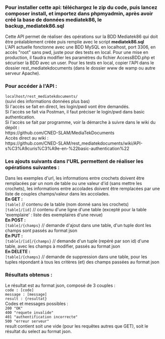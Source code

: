 ### Pour installer cette api: téléchargez le zip du code, puis lancez composer install, et importez dans phpmyadmin, après avoir créé la base de données mediatek86, le backup_mediatek86.sql


Cette API permet de réaliser des opérations sur la BDD Mediatek86 qui doit être préalablement créée puis remplie avec le script **mediatek86.sql**<br />
L'API actuelle fonctonne avec une BDD MySQL en localhost, port 3306, en accès "root" sans pwd, juste pour des tests en local.
Pour une mise en production, il faudra modifier les paramètres du fichier AccessBDD.php et sécuriser la BDD avec un user.
Pour les tests en local, copier l'API dans le dossier rest_mediatekdocuments (dans le dossier www de wamp ou autre serveur Apache).

<h3>Pour accéder à l'API : </h3>
<code>localhost/rest_mediatekdocuments/</code><br />
(suivi des informations données plus bas)<br />
Si l'accès se fait en direct, les login/pwd vont être demandés.<br />
Si l'accès se fait via Postman, il faut préciser le login/pwd dans basic authentication.<br />
Si l'accès se fait par programme, voir la démarche à suivre dans le wiki du dépôt :<br />
https://github.com/CNED-SLAM/MediaTekDocuments
<br />Accès direct au wiki :<br />
https://github.com/CNED-SLAM/rest_mediatekdocuments/wiki/API-s%C3%A9curis%C3%A9e-en-%22basic-authentication%22

<h3>Les ajouts suivants dans l'URL permettent de réaliser les opérations suivantes :</h3>
Dans les exemples d'url, les informations entre crochets doivent être remplacées par un nom de table ou une valeur d'id (sans mettre les crochets), les informations entre accolades doivent être remplacées par une liste de couples champs/valeur dans les accolades.<br />
<strong>En GET :</strong><br />
<code>[table]</code> // contenu de la table (nom donné sans les crochets)<br />
<code>[table]/[id]</code> // contenu d'une ligne d'une table (excepté pour la table 'exemplaire' : liste des exemplaires d'une revue)<br />
<strong>En POST :</strong><br />
<code>[table]/{champs}</code> // demande d'ajout dans une table, d'un tuple dont les champs sont passés au format json<br />
<strong>En PUT :</strong><br />
<code>[table]/[id]/{champs}</code> // demande d'un tuple (repéré par son id) d'une table, avec les champs à modifier, passés au format json<br />
<strong>En DELETE :</strong><br />
<code>[table]/{champs}</code> // demande de suppression dans une table, pour les tuples répondant à tous les critères  (et) des champs passées au format json<br />

<h3> Résultats obtenus : </h3>
Le résultat est au format json, composé de 3 couples :<br />
<code>code : [code]</code><br />
<code>message : [message]</code><br />
<code>result : {resultat}</code><br />
Codes et messages possibles :<br />
<code>200 "OK"</code><br />
<code>400 "requete invalide"</code><br />
<code>401 "authentification incorrecte"</code><br />
<code>500 "erreur serveur"</code><br />
result contient soit une vide (pour les requêtes autres que GET), soit le résultat du select au format json.
